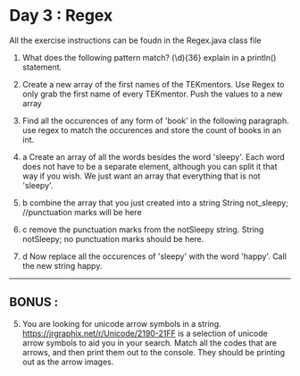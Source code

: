 **<h1>Day 3 : Regex</h1>**

All the exercise instructions can be foudn in the Regex.java class file

1. What does the following pattern match? (\d){36} explain in a println() statement.

2. Create a new array of the first names of the TEKmentors.  Use Regex to only grab the first name of every TEKmentor.  Push the values to a new array

3. Find all the occurences of any form of 'book' in the following paragraph. use regex to match the occurences and store the count of books in an int.

4. a Create an array of all the words besides the word 'sleepy'.  Each word does not have to be a separate element, although you can split it that way if you wish.  We just want an array that everything that is not 'sleepy'.  

5. b combine the array that you just created into a string
String not_sleepy; //punctuation marks will be here

4. c remove the punctuation marks from the notSleepy string.
String notSleepy; no punctuation marks should be here.

4. d Now replace all the occurences of 'sleepy' with the word 'happy'.  Call the new string happy.  

*******************************************************
<h2>BONUS : </h2>

5. You are looking for unicode arrow symbols in a string.  https://jrgraphix.net/r/Unicode/2190-21FF is a selection of unicode arrow symbols to aid you in your search.  Match all the codes that are arrows, and then print them out to the console.  They should be printing out as the arrow images.
